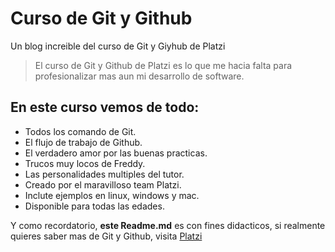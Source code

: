 # Curso de Git y Github
Un blog increible del curso de Git y Giyhub de Platzi

>  El curso de Git y Github de Platzi es lo que me hacia falta para profesionalizar mas aun mi desarrollo de software.

## En este curso vemos de todo:
- Todos los comando de Git.
- El flujo de trabajo de Github.
- El verdadero amor por las buenas practicas.
- Trucos muy locos de Freddy.
- Las personalidades multiples del tutor.
- Creado por el maravilloso team Platzi.
- Inclute ejemplos en linux, windows y mac.
- Disponible para todas las edades.

Y como recordatorio, **este Readme.md** es con fines didacticos, si realmente quieres saber mas de Git y Github, visita [Platzi](http://www.platzi.com "Platzi")